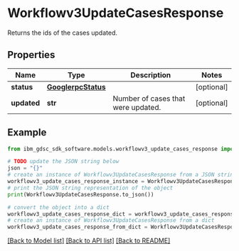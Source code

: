 # Workflowv3UpdateCasesResponse

Returns the ids of the cases updated.

## Properties

Name | Type | Description | Notes
------------ | ------------- | ------------- | -------------
**status** | [**GooglerpcStatus**](GooglerpcStatus.md) |  | [optional] 
**updated** | **str** | Number of cases that were updated. | [optional] 

## Example

```python
from ibm_gdsc_sdk_software.models.workflowv3_update_cases_response import Workflowv3UpdateCasesResponse

# TODO update the JSON string below
json = "{}"
# create an instance of Workflowv3UpdateCasesResponse from a JSON string
workflowv3_update_cases_response_instance = Workflowv3UpdateCasesResponse.from_json(json)
# print the JSON string representation of the object
print(Workflowv3UpdateCasesResponse.to_json())

# convert the object into a dict
workflowv3_update_cases_response_dict = workflowv3_update_cases_response_instance.to_dict()
# create an instance of Workflowv3UpdateCasesResponse from a dict
workflowv3_update_cases_response_from_dict = Workflowv3UpdateCasesResponse.from_dict(workflowv3_update_cases_response_dict)
```
[[Back to Model list]](../README.md#documentation-for-models) [[Back to API list]](../README.md#documentation-for-api-endpoints) [[Back to README]](../README.md)



